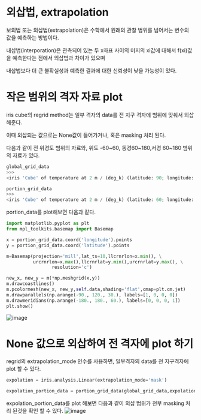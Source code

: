 # 외삽법, extrapolation
보외법 또는 외삽법(extrapolation)은 수학에서 원래의 관찰 범위를 넘어서는 변수의 값을 예측하는 방법이다. 

내삽법(interporation)은 관측되어 있는 두 x좌표 사이의 미지의 xi값에 대해서 f(xi)값을 예측한다는 점에서 외삽법과 차이가 있으며 

내삽법보다 더 큰 불확실성과 예측한 결과에 대한 신뢰성이 낮을 가능성이 있다.


# 작은 범위의 격자 자료 plot

iris cube의 regrid method는 일부 격자의 data를 전 지구 격자에 범위에 맞춰서 외삽해준다. 

이때 외삽되는 값으로는 None값이 들어가거나, 혹은 masking 처리 된다.

다음과 같이 전 위경도 범위의 자료와, 위도 -60~60, 동경60~180,서경 60~180 범위의 자료가 있다.
```python
global_grid_data
>>>
<iris 'Cube' of temperature at 2 m / (deg_k) (latitude: 90; longitude: 144)>

portion_grid_data
>>>
<iris 'Cube' of temperature at 2 m / (deg_k) (latitude: 60; longitude: 95)>
```
portion_data를 plot해보면 다음과 같다. 
```python
import matplotlib.pyplot as plt
from mpl_toolkits.basemap import Basemap

x = portion_grid_data.coord('longitude').points
y = portion_grid_data.coord('latitude').points

m=Basemap(projection='mill',lat_ts=10,llcrnrlon=x.min(), \
          urcrnrlon=x.max(),llcrnrlat=y.min(),urcrnrlat=y.max(), \
                 resolution='c')

new_x, new_y = m(*np.meshgrid(x,y))
m.drawcoastlines()
m.pcolormesh(new_x, new_y,self.data,shading='flat',cmap=plt.cm.jet)
m.drawparallels(np.arange(-90., 120., 30.), labels=[1, 0, 0, 0])
m.drawmeridians(np.arange(-180., 180., 60.), labels=[0, 0, 0, 1])
plt.show()
```
![image](https://user-images.githubusercontent.com/73323188/120096021-25ccc800-c164-11eb-9d52-6cd6a31b17bf.png)

# None 값으로 외삽하여 전 격자에 plot 하기

regrid의 extrapolation_mode 인수를 사용하면, 일부격자의 data를 전 지구격자에 plot 할 수 있다.
```python
expolation = iris.analysis.Linear(extrapolation_mode='mask')

expolation_portion_data = portion_grid_data(global_grid_data,expolation)
```
expolation_portion_data를 plot 해보면 다음과 같이 외삽 범위가 전부 masking 처리 된것을 확인 할 수 있다.
![image](https://user-images.githubusercontent.com/73323188/120096163-d5099f00-c164-11eb-953e-67a36613883f.png)


